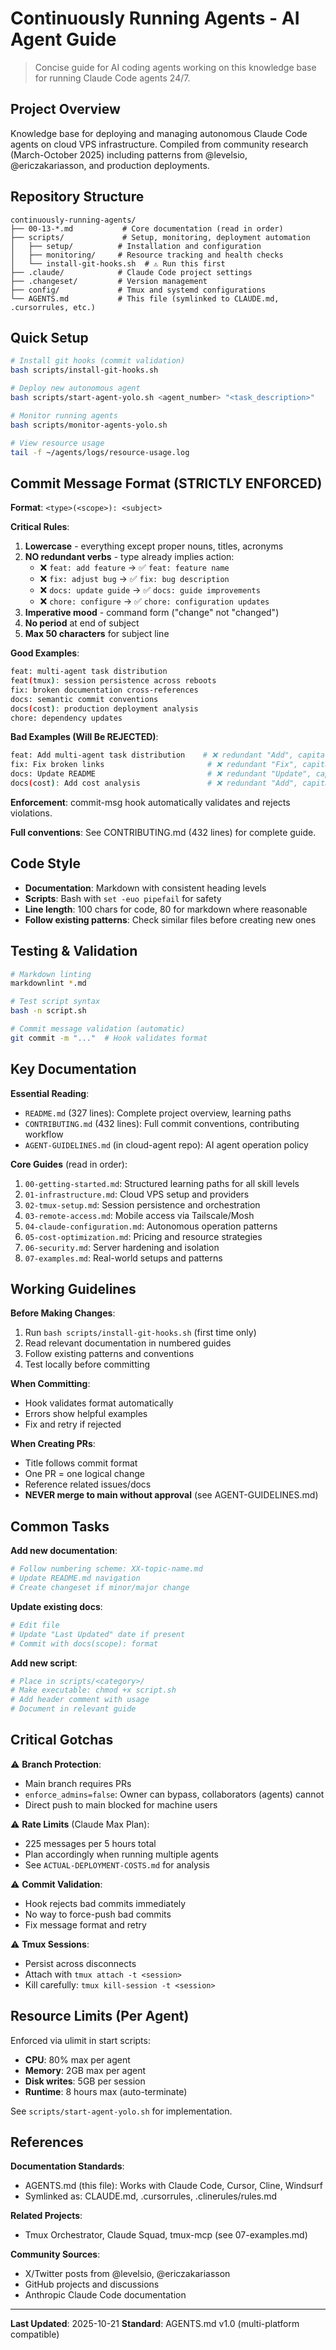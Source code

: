 # Continuously Running Agents - AI Agent Guide

> Concise guide for AI coding agents working on this knowledge base for running Claude Code agents 24/7.

## Project Overview

Knowledge base for deploying and managing autonomous Claude Code agents on cloud VPS infrastructure. Compiled from community research (March-October 2025) including patterns from @levelsio, @ericzakariasson, and production deployments.

## Repository Structure

```
continuously-running-agents/
├── 00-13-*.md           # Core documentation (read in order)
├── scripts/             # Setup, monitoring, deployment automation
│   ├── setup/          # Installation and configuration
│   ├── monitoring/     # Resource tracking and health checks
│   └── install-git-hooks.sh  # ⚠️ Run this first
├── .claude/            # Claude Code project settings
├── .changeset/         # Version management
├── config/             # Tmux and systemd configurations
└── AGENTS.md           # This file (symlinked to CLAUDE.md, .cursorrules, etc.)
```

## Quick Setup

```bash
# Install git hooks (commit validation)
bash scripts/install-git-hooks.sh

# Deploy new autonomous agent
bash scripts/start-agent-yolo.sh <agent_number> "<task_description>"

# Monitor running agents
bash scripts/monitor-agents-yolo.sh

# View resource usage
tail -f ~/agents/logs/resource-usage.log
```

## Commit Message Format (STRICTLY ENFORCED)

**Format**: `<type>(<scope>): <subject>`

**Critical Rules**:
1. **Lowercase** - everything except proper nouns, titles, acronyms
2. **NO redundant verbs** - type already implies action:
   - ❌ `feat: add feature` → ✅ `feat: feature name`
   - ❌ `fix: adjust bug` → ✅ `fix: bug description`
   - ❌ `docs: update guide` → ✅ `docs: guide improvements`
   - ❌ `chore: configure` → ✅ `chore: configuration updates`
3. **Imperative mood** - command form ("change" not "changed")
4. **No period** at end of subject
5. **Max 50 characters** for subject line

**Good Examples**:
```bash
feat: multi-agent task distribution
feat(tmux): session persistence across reboots
fix: broken documentation cross-references
docs: semantic commit conventions
docs(cost): production deployment analysis
chore: dependency updates
```

**Bad Examples (Will Be REJECTED)**:
```bash
feat: Add multi-agent task distribution    # ❌ redundant "Add", capitalized
fix: Fix broken links                       # ❌ redundant "Fix", capitalized
docs: Update README                         # ❌ redundant "Update", capitalized
docs(cost): Add cost analysis               # ❌ redundant "Add", capitalized
```

**Enforcement**: commit-msg hook automatically validates and rejects violations.

**Full conventions**: See CONTRIBUTING.md (432 lines) for complete guide.

## Code Style

- **Documentation**: Markdown with consistent heading levels
- **Scripts**: Bash with `set -euo pipefail` for safety
- **Line length**: 100 chars for code, 80 for markdown where reasonable
- **Follow existing patterns**: Check similar files before creating new ones

## Testing & Validation

```bash
# Markdown linting
markdownlint *.md

# Test script syntax
bash -n script.sh

# Commit message validation (automatic)
git commit -m "..."  # Hook validates format
```

## Key Documentation

**Essential Reading**:
- `README.md` (327 lines): Complete project overview, learning paths
- `CONTRIBUTING.md` (432 lines): Full commit conventions, contributing workflow
- `AGENT-GUIDELINES.md` (in cloud-agent repo): AI agent operation policy

**Core Guides** (read in order):
1. `00-getting-started.md`: Structured learning paths for all skill levels
2. `01-infrastructure.md`: Cloud VPS setup and providers
3. `02-tmux-setup.md`: Session persistence and orchestration
4. `03-remote-access.md`: Mobile access via Tailscale/Mosh
5. `04-claude-configuration.md`: Autonomous operation patterns
6. `05-cost-optimization.md`: Pricing and resource strategies
7. `06-security.md`: Server hardening and isolation
8. `07-examples.md`: Real-world setups and patterns

## Working Guidelines

**Before Making Changes**:
1. Run `bash scripts/install-git-hooks.sh` (first time only)
2. Read relevant documentation in numbered guides
3. Follow existing patterns and conventions
4. Test locally before committing

**When Committing**:
- Hook validates format automatically
- Errors show helpful examples
- Fix and retry if rejected

**When Creating PRs**:
- Title follows commit format
- One PR = one logical change
- Reference related issues/docs
- **NEVER merge to main without approval** (see AGENT-GUIDELINES.md)

## Common Tasks

**Add new documentation**:
```bash
# Follow numbering scheme: XX-topic-name.md
# Update README.md navigation
# Create changeset if minor/major change
```

**Update existing docs**:
```bash
# Edit file
# Update "Last Updated" date if present
# Commit with docs(scope): format
```

**Add new script**:
```bash
# Place in scripts/<category>/
# Make executable: chmod +x script.sh
# Add header comment with usage
# Document in relevant guide
```

## Critical Gotchas

⚠️ **Branch Protection**:
- Main branch requires PRs
- `enforce_admins=false`: Owner can bypass, collaborators (agents) cannot
- Direct push to main blocked for machine users

⚠️ **Rate Limits** (Claude Max Plan):
- 225 messages per 5 hours total
- Plan accordingly when running multiple agents
- See `ACTUAL-DEPLOYMENT-COSTS.md` for analysis

⚠️ **Commit Validation**:
- Hook rejects bad commits immediately
- No way to force-push bad commits
- Fix message format and retry

⚠️ **Tmux Sessions**:
- Persist across disconnects
- Attach with `tmux attach -t <session>`
- Kill carefully: `tmux kill-session -t <session>`

## Resource Limits (Per Agent)

Enforced via ulimit in start scripts:
- **CPU**: 80% max per agent
- **Memory**: 2GB max per agent
- **Disk writes**: 5GB per session
- **Runtime**: 8 hours max (auto-terminate)

See `scripts/start-agent-yolo.sh` for implementation.

## References

**Documentation Standards**:
- AGENTS.md (this file): Works with Claude Code, Cursor, Cline, Windsurf
- Symlinked as: CLAUDE.md, .cursorrules, .clinerules/rules.md

**Related Projects**:
- Tmux Orchestrator, Claude Squad, tmux-mcp (see 07-examples.md)

**Community Sources**:
- X/Twitter posts from @levelsio, @ericzakariasson
- GitHub projects and discussions
- Anthropic Claude Code documentation

---

**Last Updated**: 2025-10-21
**Standard**: AGENTS.md v1.0 (multi-platform compatible)
